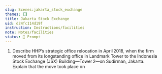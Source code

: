 ```yaml
---
slug: Scenes:jakarta_stock_exchange
themes: []
title: Jakarta Stock Exchange
uid: d24fc114d19f
instruction: Instructions/facilities
note: Notes/facilities
status: 💬 Prompt
---
```

1.  Describe HHP’s strategic office relocation in April 2018, when the firm moved from its longstanding office in Landmark Tower to the Indonesia Stock Exchange (JSX) Building—Tower 2—on Sudirman, Jakarta. Explain that the move took place on

